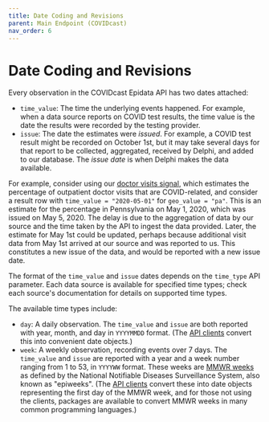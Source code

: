 ```yaml
---
title: Date Coding and Revisions
parent: Main Endpoint (COVIDcast)
nav_order: 6
---
```


# Date Coding and Revisions

Every observation in the COVIDcast Epidata API has two dates attached:

* `time_value`: The time the underlying events happened. For example, when a data
  source reports on COVID test results, the time value is the date the
  results were recorded by the testing provider.
* `issue`: The date the estimates were *issued*. For example, a COVID test
  result might be recorded on October 1st, but it may take several days for
  that report to be collected, aggregated, received by Delphi, and added to our
  database.  The *issue date* is when Delphi makes the data available.

For example, consider using our [doctor visits signal](covidcast-signals/doctor-visits.md),
which estimates the percentage of outpatient doctor visits that are
COVID-related, and consider a result row with `time_value = "2020-05-01"` for
`geo_value = "pa"`. This is an estimate for the percentage in Pennsylvania on
May 1, 2020, which was issued on May 5, 2020. The delay is due to the
aggregation of data by our source and the time taken by the API to ingest the
data provided. Later, the estimate for May 1st could be updated, perhaps because
additional visit data from May 1st arrived at our source and was reported to us.
This constitutes a new issue of the data, and would be reported with a new issue
date.

The format of the `time_value` and `issue` dates depends on the `time_type` API
parameter. Each data source is available for specified time types; check each
source's documentation for details on supported time types.

The available time types include:

* `day`: A daily observation. The `time_value` and `issue` are both reported
  with year, month, and day in `YYYYMMDD` format. (The [API clients](covidcast_clients.md)
  convert this into convenient date objects.)
* `week`: A weekly observation, recording events over 7 days. The `time_value`
  and `issue` are reported with a year and a week number ranging from 1 to 53,
  in `YYYYWW` format. These weeks are [MMWR
  weeks](https://wwwn.cdc.gov/nndss/document/MMWR_Week_overview.pdf) as defined
  by the National Notifiable Diseases Surveillance System, also known as
  "epiweeks". (The [API clients](covidcast_clients.md) convert these into date
  objects representing the first day of the MMWR week, and for those not using
  the clients, packages are available to convert MMWR weeks in many common
  programming languages.)
